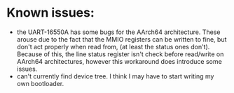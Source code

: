 # Known issues:
- the UART-16550A has some bugs for the AArch64 architecture. These arouse due
to the fact that the MMIO registers can be written to fine, but don't act
properly when read from, (at least the status ones don't). Because of this, the
line status register isn't check before read/write on AArch64 architectures,
however this workaround does introduce some issues.
- can't currently find device tree. I think I may have to start writing my own
bootloader.
